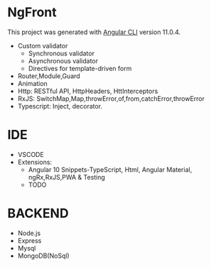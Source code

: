 # NgFront

This project was generated with [Angular CLI](https://github.com/angular/angular-cli) version 11.0.4.
* Custom validator
    * Synchronous validator
    * Asynchronous validator
    * Directives for template-driven form
* Router,Module,Guard
* Animation
* Http: RESTful API, HttpHeaders, HttInterceptors
* RxJS: SwitchMap,Map,throwError,of,from,catchError,throwError
* Typescript: Inject, decorator.
> 
# IDE
* VSCODE
* Extensions:
    * Angular 10 Snippets-TypeScript, Html, Angular Material, ngRx,RxJS,PWA & Testing
    * TODO
# BACKEND
* Node.js 
* Express
* Mysql
* MongoDB(NoSql)

